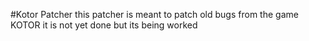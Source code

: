 #Kotor Patcher
this patcher is meant to patch old bugs from the game KOTOR it is not yet done but its being worked 
